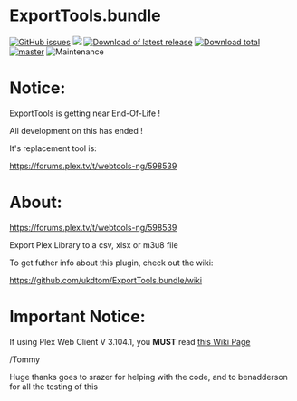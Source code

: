 ExportTools.bundle
===============

[![GitHub issues](https://img.shields.io/github/issues/ukdtom/ExportTools.bundle.svg?style=flat)](https://github.com/ukdtom/ExportTools.bundle/issues)
[![](https://img.shields.io/github/release/ukdtom/ExportTools.bundle.svg?style=flat)](https://github.com/ukdtom/ExportTools.bundle/releases)
[![Download of latest release](https://img.shields.io/github/downloads/ukdtom/ExportTools.bundle/latest/total.svg?style=flat)](https://github.com/ukdtom/ExportTools.bundle/releases/latest)
[![Download total](https://img.shields.io/github/downloads/ukdtom/ExportTools.bundle/total.svg)](https://github.com/ukdtom/WebTools.bundle/releases)
[![master](https://img.shields.io/badge/master-stable-green.svg?maxAge=2592000)]()
![Maintenance](https://img.shields.io/badge/Maintained-Yes-green.svg)

# Notice:

ExportTools is getting near End-Of-Life !

All development on this has ended !

It's replacement tool is:

https://forums.plex.tv/t/webtools-ng/598539


# About:

https://forums.plex.tv/t/webtools-ng/598539

Export Plex Library to a csv, xlsx or m3u8 file

To get futher info about this plugin, check out the wiki:

https://github.com/ukdtom/ExportTools.bundle/wiki



# Important Notice:

If using Plex Web Client V 3.104.1, you **MUST** read [this Wiki Page](https://github.com/ukdtom/ExportTools.bundle/wiki/IMPORTANT-NOTICE)



/Tommy

Huge thanks goes to srazer for helping with the code, and to 
benadderson for all the testing of this


